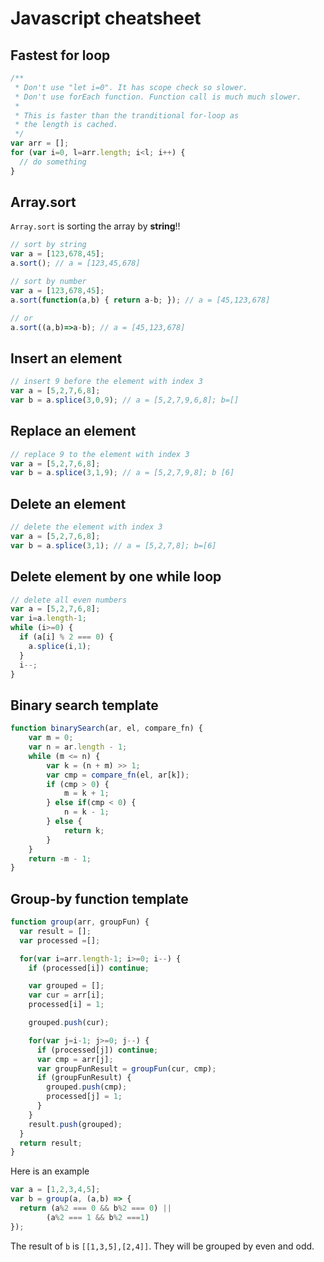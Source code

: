 # Javascript cheatsheet


## Fastest for loop
```Javascript
/**
 * Don't use "let i=0". It has scope check so slower.
 * Don't use forEach function. Function call is much much slower.
 * 
 * This is faster than the tranditional for-loop as
 * the length is cached.
 */
var arr = [];
for (var i=0, l=arr.length; i<l; i++) {
  // do something
}
```

## Array.sort
`Array.sort` is sorting the array by **string**!!
```Javascript
// sort by string
var a = [123,678,45];
a.sort(); // a = [123,45,678]

// sort by number
var a = [123,678,45];
a.sort(function(a,b) { return a-b; }); // a = [45,123,678]

// or
a.sort((a,b)=>a-b); // a = [45,123,678]
```

## Insert an element
```Javascript
// insert 9 before the element with index 3
var a = [5,2,7,6,8];
var b = a.splice(3,0,9); // a = [5,2,7,9,6,8]; b=[]
```

## Replace an element
```Javascript
// replace 9 to the element with index 3
var a = [5,2,7,6,8];
var b = a.splice(3,1,9); // a = [5,2,7,9,8]; b [6]
```

## Delete an element
```Javascript
// delete the element with index 3
var a = [5,2,7,6,8];
var b = a.splice(3,1); // a = [5,2,7,8]; b=[6]
```

## Delete element by one while loop
```Javascript
// delete all even numbers
var a = [5,2,7,6,8];
var i=a.length-1;
while (i>=0) {
  if (a[i] % 2 === 0) {
    a.splice(i,1);
  }
  i--;
}
```

## Binary search template
```Javascript
function binarySearch(ar, el, compare_fn) {
    var m = 0;
    var n = ar.length - 1;
    while (m <= n) {
        var k = (n + m) >> 1;
        var cmp = compare_fn(el, ar[k]);
        if (cmp > 0) {
            m = k + 1;
        } else if(cmp < 0) {
            n = k - 1;
        } else {
            return k;
        }
    }
    return -m - 1;
}
```


## Group-by function template
```Javascript
function group(arr, groupFun) {
  var result = [];
  var processed =[];

  for(var i=arr.length-1; i>=0; i--) {
    if (processed[i]) continue;

    var grouped = [];
    var cur = arr[i];
    processed[i] = 1;

    grouped.push(cur);

    for(var j=i-1; j>=0; j--) {
      if (processed[j]) continue;
      var cmp = arr[j];
      var groupFunResult = groupFun(cur, cmp);
      if (groupFunResult) {
        grouped.push(cmp);
        processed[j] = 1;
      }
    }
    result.push(grouped);
  }
  return result;
}
```

Here is an example
```Javascript
var a = [1,2,3,4,5];
var b = group(a, (a,b) => {
  return (a%2 === 0 && b%2 === 0) ||
        (a%2 === 1 && b%2 ===1)
});
```
The result of `b` is `[[1,3,5],[2,4]]`. They will be grouped by even and odd.
